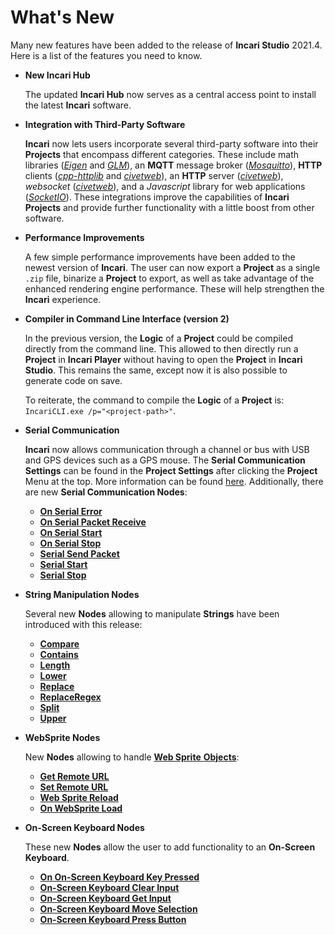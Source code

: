 # What's New

Many new features have been added to the release of **Incari Studio** 2021.4. Here is a list of the features you need to know.

* **New Incari Hub**
  
    The updated **Incari Hub** now serves as a central access point to install the latest **Incari** software.

* **Integration with Third-Party Software**
  
    **Incari** now lets users incorporate several third-party software into their **Projects** that encompass different categories. These include math libraries ([*Eigen*](https://eigen.tuxfamily.org/index.php?title=Main_Page) and [*GLM*](https://github.com/g-truc/glm)), an **MQTT** message broker ([*Mosquitto*](http://mosquitto.org/)), **HTTP** clients ([*cpp-httplib*](https://github.com/yhirose/cpp-httplib) and [*civetweb*](http://civetweb.github.io/civetweb/)), an **HTTP** server ([*civetweb*](http://civetweb.github.io/civetweb/)), *websocket* ([*civetweb*](http://civetweb.github.io/civetweb/)), and a *Javascript* library for web applications ([*SocketIO*](https://socket.io/)). These integrations improve the capabilities of **Incari Projects** and provide further functionality with a little boost from other software. 

* **Performance Improvements**
  
    A few simple performance improvements have been added to the newest version of **Incari**. The user can now export a **Project** as a single `.zip` file, binarize a **Project** to export, as well as take advantage of the enhanced rendering engine performance. These will help strengthen the **Incari** experience. 

* **Compiler in Command Line Interface \(version 2\)**

    In the previous version, the **Logic** of a **Project** could be compiled directly from the command line. This allowed to then directly run a **Project** in **Incari Player** without having to open the **Project** in **Incari Studio**. This remains the same, except now it is also possible to generate code on save. 

    To reiterate, the command to compile the **Logic** of a **Project** is: `IncariCLI.exe /p="<project-path>"`.

* **Serial Communication**
  
    **Incari** now allows communication through a channel or bus with USB and GPS devices such as a GPS mouse. The **Serial Communication Settings** can be found in the **Project Settings** after clicking the **Project** Menu at the top. More information can be found [here](https://docs.incari.com/2021.4/modules/project-settings#serial). Additionally, there are new **Serial Communication Nodes**:

    * [**On Serial Error**](../toolbox/communication/serial/events/onserialerror.md)
    * [**On Serial Packet Receive**](../toolbox/communication/serial/events/onserialpacketreceive.md) 
    * [**On Serial Start**](../toolbox/communication/serial/events/onserialstart.md)
    * [**On Serial Stop**](../toolbox/communication/serial/events/onserialstop.md)
    * [**Serial Send Packet**](../toolbox/communication/serial/serialsendpacket.md)
    * [**Serial Start**](../toolbox/communication/serial/serialstart.md)
    * [**Serial Stop**](../toolbox/communication/serial/serialstop.md)

* **String Manipulation Nodes**

    Several new **Nodes** allowing to manipulate **Strings** have been introduced with this release:

    * [**Compare**](../toolbox/string/compare.md)
    * [**Contains**](../toolbox/string/contains.md)
    * [**Length**](../toolbox/string/length.md)
    * [**Lower**](../toolbox/string/lower.md)
    * [**Replace**](../toolbox/string/replace.md)
    * [**ReplaceRegex**](../toolbox/string/replaceregex.md)
    * [**Split**](../toolbox/string/split.md)
    * [**Upper**](../toolbox/string/upper.md)

    
  
* **WebSprite Nodes**

    New **Nodes** allowing to handle [**Web Sprite** **Objects**](scene-objects/web-sprite.md):

    * [**Get Remote URL**](../toolbox/incari/websprite/get-remote-url.md)
    * [**Set Remote URL**](../toolbox/incari/websprite/set-remote-url.md)
    * [**Web Sprite Reload**](../toolbox/incari/websprite/web-sprite-reload.md)
    * [**On WebSprite Load**](../toolbox/events/websprite/on-websprite-load.md)

* **On-Screen Keyboard Nodes**
    
    These new **Nodes** allow the user to add functionality to an **On-Screen Keyboard**.

    * [**On On-Screen Keyboard Key Pressed**](../toolbox/events/on-screenkeyboard/ononscreenkeyboardpressed.md)
    * [**On-Screen Keyboard Clear Input**](../toolbox/incari/on-screenkeyboard/onscreenkeyboardclearinput.md)
    * [**On-Screen Keyboard Get Input**](../toolbox/incari/on-screenkeyboard/onscreenkeyboardgetinput.md)
    * [**On-Screen Keyboard Move Selection**](../toolbox/incari/on-screenkeyboard/onscreenkeyboardmoveselection.md)
    *  [**On-Screen Keyboard Press Button**](../toolbox/incari/on-screenkeyboard/onscreenkeyboardpressbutton.md)